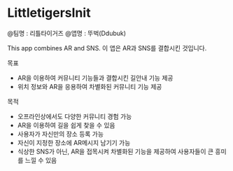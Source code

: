 # LittletigersInit
@팀명 : 리틀타이거즈
@앱명 : 뚜벅(Ddubuk)

This app combines AR and SNS.
이 앱은 AR과 SNS를 결합시킨 것입니다.

목표
- AR을 이용하여 커뮤니티 기능들과 결합시킨 길안내 기능 제공
- 위치 정보와 AR을 응용하여 차별화된 커뮤니티 기능 제공

목적
- 오프라인상에서도 다양한 커뮤니티 경험 가능
- AR을 이용하여 길을 쉽게 찾을 수 있음 
- 사용자가 자신만의 장소 등록 가능
- 자신이 지정한 장소에 AR메시지 남기기 가능
- 식상한 SNS가 아닌, AR을 접목시켜 차별화된 기능을 제공하여 사용자들이 큰 흥미를 느낄 수 있음
